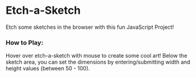 # Etch-a-Sketch

Etch some sketches in the browser with this fun JavaScript Project!

### How to Play:

Hover over etch-a-sketch with mouse to create some cool art! Below the sketch area, you can set the dimensions by entering/submitting width and height values (between 50 - 100).